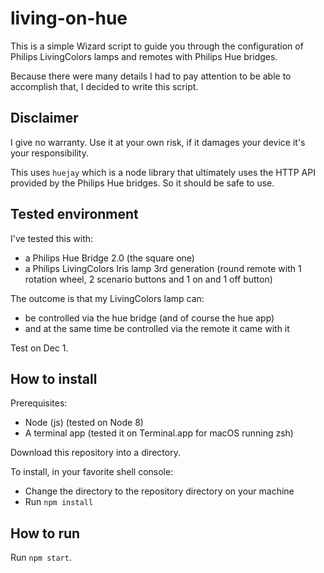 # living-on-hue

This is a simple Wizard script to guide you through the configuration of Philips LivingColors lamps and remotes with Philips Hue bridges.

Because there were many details I had to pay attention to be able to accomplish that, I decided to write this script.

## Disclaimer

I give no warranty.
Use it at your own risk, if it damages your device it's your responsibility.

This uses `huejay` which is a node library that ultimately uses the HTTP API provided by the Philips Hue bridges.
So it should be safe to use.

## Tested environment

I've tested this with:
- a Philips Hue Bridge 2.0 (the square one)
- a Philips LivingColors Iris lamp 3rd generation (round remote with 1 rotation wheel, 2 scenario buttons and 1 on and 1 off button)

The outcome is that my LivingColors lamp can:
- be controlled via the hue bridge (and of course the hue app)
- and at the same time be controlled via the remote it came with it

Test on Dec 1.

## How to install

Prerequisites:
- Node (js) (tested on Node 8)
- A terminal app (tested it on Terminal.app for macOS running zsh)

Download this repository into a directory.

To install, in your favorite shell console:
- Change the directory to the repository directory on your machine
- Run `npm install`

## How to run

Run `npm start`.
